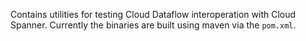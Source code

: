 Contains utilities for testing Cloud Dataflow interoperation with Cloud Spanner.
Currently the binaries are built using maven via the `pom.xml`.
